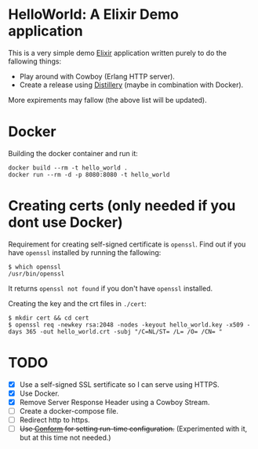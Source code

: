 # HelloWorld: A Elixir Demo application

This is a very simple demo [Elixir](http://elixir-lang.github.io/) application written purely to do the fallowing things:

- Play around with Cowboy (Erlang HTTP server).
- Create a release using [Distillery](https://github.com/bitwalker/distillery) (maybe in combination with Docker).

More expirements may fallow (the above list will be updated).

# Docker

Building the docker container and run it:
```
docker build --rm -t hello_world .
docker run --rm -d -p 8080:8080 -t hello_world
```

# Creating certs (only needed if you dont use Docker)

Requirement for creating self-signed certificate is `openssl`. Find out if you have `openssl` installed by running the fallowing:
```
$ which openssl
/usr/bin/openssl
```
It returns `openssl not found` if you don't have `openssl` installed.

Creating the key and the crt files in `./cert`:
```
$ mkdir cert && cd cert
$ openssl req -newkey rsa:2048 -nodes -keyout hello_world.key -x509 -days 365 -out hello_world.crt -subj "/C=NL/ST= /L= /O= /CN= "
```

# TODO

- [x] Use a self-signed SSL sertificate so I can serve using HTTPS.
- [x] Use Docker.
- [x] Remove Server Response Header using a Cowboy Stream.
- [ ] Create a docker-compose file.
- [ ] Redirect http to https.
- [ ] ~~Use [Conform](https://github.com/bitwalker/conform) for setting run-time configuration.~~ (Experimented with it, but at this time not needed.)
